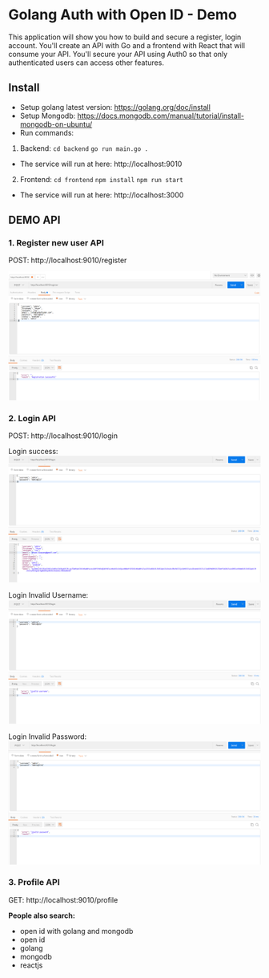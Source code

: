 # Golang Auth with Open ID - Demo

This application will show you how to build and secure a register, login account. You'll create an API with Go and a frontend with React that will consume your API. You'll secure your API using Auth0 so that only authenticated users can access other features.

## Install
- Setup golang latest version: https://golang.org/doc/install
- Setup Mongodb: https://docs.mongodb.com/manual/tutorial/install-mongodb-on-ubuntu/
- Run commands:
1. Backend:
``cd backend``
``go run main.go .``

- The service will run at here: http://localhost:9010

2. Frontend:
``cd frontend``
``npm install``
``npm run start``

- The service will run at here: http://localhost:3000

## DEMO API
### 1. Register new user API
POST: http://localhost:9010/register

![Register new account](./backend/media/register_api.png)

### 2. Login API
POST: http://localhost:9010/login

Login success:
![Login your account](./backend/media/login_user.png)

Login Invalid Username:
![Login Invalid Username](./backend/media/invalid_username.png)

Login Invalid Password:
![Login Invalid Password](./backend/media/invalid_pass_error.png)

### 3. Profile API
GET: http://localhost:9010/profile


**People also search:**
- open id with golang and mongodb
- open id
- golang
- mongodb
- reactjs
